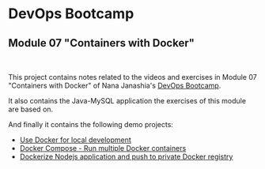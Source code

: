 # DevOps Bootcamp
## Module 07 "Containers with Docker"
<br />

This project contains notes related to the videos and exercises in Module 07 "Containers with Docker" of Nana Janashia's [DevOps Bootcamp](https://www.techworld-with-nana.com/devops-bootcamp).

It also contains the Java-MySQL application the exercises of this module are based on.

And finally it contains the following demo projects:
- [Use Docker for local development](./demo-projects/developing-with-docker/)
- [Docker Compose - Run multiple Docker containers](./demo-projects/docker-compose/)
- [Dockerize Nodejs application and push to private Docker registry](./demo-projects/dockerfile/)
